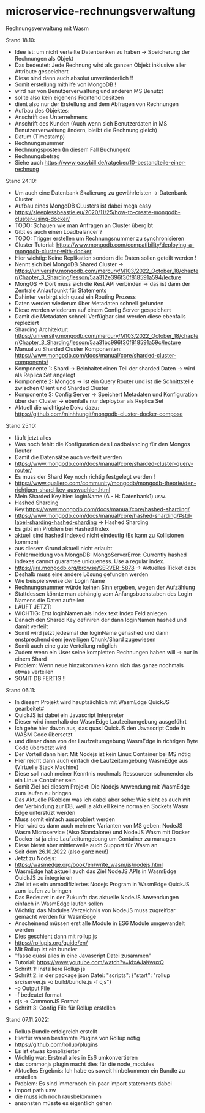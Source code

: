 # microservice-rechnungsverwaltung
Rechnungsverwaltung mit Wasm

Stand 18.10:
- Idee ist: um nicht verteilte Datenbanken zu haben -> Speicherung der Rechnungen als Objekt
- Das bedeutet: Jede Rechnung wird als ganzen Objekt inklusive aller Attribute gespeichert
- Diese sind dann auch absolut unveränderlich !!
- Somit erstellung mithilfe von MongoDB !
- wird nur von Benutzerverwaltung und anderen MS Benutzt
- sollte also kein eigenens Frontend besitzen
- dient also nur der Erstellung und dem Abfragen von Rechnungen
- Aufbau des Objektes:
- Anschrift des Unternehmens
- Anschrift des Kunden (Auch wenn sich Benutzerdaten in MS Benutzerverwaltung ändern, bleibt die Rechnung gleich)
- Datum (Timestamp)
- Rechnungsnummer
- Rechnungsposten (In diesem Fall Buchungen)
- Rechnungsbetrag
- Siehe auch https://www.easybill.de/ratgeber/10-bestandteile-einer-rechnung

Stand 24.10:
- Um auch eine Datenbank Skalierung zu gewährleisten -> Datenbank Cluster
- Aufbau eines MongoDB CLusters ist dabei mega easy
- https://sleeplessbeastie.eu/2020/11/25/how-to-create-mongodb-cluster-using-docker/
- TODO: Schauen wie man Anfragen an Cluster übergibt 
- Gibt es auch einen Loadbalancer ?
- TODO: Trigger erstellen um Rechnungsnummer zu synchronisieren
- Cluster Tutorial: https://www.mongodb.com/compatibility/deploying-a-mongodb-cluster-with-docker
- Hier wichtig: Keine Replikation sondern die Daten sollen geteilt werden !
- Nennt sich bei MongoDB Shared Cluster -> https://university.mongodb.com/mercury/M103/2022_October_18/chapter/Chapter_3_Sharding/lesson/5aa312e396f30f818591a594/lecture
- MongOS -> Dort muss sich die Rest API verbinden -> das ist dann der Zentrale Anlaufpunkt für Statements
- Dahinter verbirgt sich quasi ein Routing Prozess
- Daten werden wiederum über Metadaten schnell gefunden
- Diese werden wiederum auf einem Config Server gespeichert 
- Damit die Metadaten schnell Verfügbar sind werden diese ebenfalls repleziert
- Sharding Architektur: https://university.mongodb.com/mercury/M103/2022_October_18/chapter/Chapter_3_Sharding/lesson/5aa31bc996f30f818591a59c/lecture
- Manual zu Sharded Cluster Komponenten: https://www.mongodb.com/docs/manual/core/sharded-cluster-components/
- Komponente 1: Shard -> Beinhaltet einen Teil der sharded Daten -> wird als Replica Set angelegt
- Komponente 2: Mongos -> Ist ein Query Router und ist die Schnittstelle zwischen Client und Sharded Cluster
- Komponente 3: Config Server -> Speichert Metadaten und Konfiguration über den Cluster -> ebenfalls nur deploybar als Replica Set
- Aktuell die wichtigste Doku dazu: https://github.com/minhhungit/mongodb-cluster-docker-compose

Stand 25.10:
- läuft jetzt alles
- Was noch fehlt: die Konfiguration des Loadbalancing für den Mongos Router
- Damit die Datensätze auch verteilt werden
- https://www.mongodb.com/docs/manual/core/sharded-cluster-query-router/
- Es muss der Shard Key noch richtig festgelegt werden !
- https://www.qualiero.com/community/mongodb/mongodb-theorie/den-richtigen-shard-key-auswaehlen.html
- Mein Sharded Key hier: loginName (A - H: Datenbank1) usw.
- Hashed Sharding Key:https://www.mongodb.com/docs/manual/core/hashed-sharding/
- https://www.mongodb.com/docs/manual/core/hashed-sharding/#std-label-sharding-hashed-sharding -> Hashed Sharding
- Es gibt ein Problem bei Hashed Index
- aktuell sind hashed indexed nicht eindeutig (Es kann zu Kollisionen kommen)
- aus diesem Grund aktuell nicht erlaubt
- Fehlermeldung von MongoDB: MongoServerError: Currently hashed indexes cannot guarantee uniqueness. Use a regular index.
- https://jira.mongodb.org/browse/SERVER-5878 -> Aktuelles Ticket dazu
- Deshalb muss eine andere Lösung gefunden werden
- Wie beispielsweise der Login Name
- Rechnungsnummer würde keinen Sinn ergeben, wegen der Aufzählung
- Stattdessen könnte man abhängig vom Anfangsbuchstaben des Login Namens die Daten aufteilen
- LÄUFT JETZT:
- WICHTIG: Erst loginNamen als Index text Index Feld anlegen
- Danach den Shared Key definiren der dann loginNamen hashed und damit verteilt
- Somit wird jetzt jedesmal der loginName gehashed und dann enstprechend dem jeweiligen Chunk/Shard zugewiesen
- Somit auch eine gute Verteilung möglich
- Zudem wenn ein User seine kompletten Rechnungen haben will -> nur in einem Shard
- Problem: Wenn neue hinzukommen kann sich das ganze nochmals etwas verteilen
- SOMIT DB FERTIG !!

Stand 06.11:
- In diesem Projekt wird hauptsächlich mit WasmEdge QuickJS gearbeitet#
- QuickJS ist dabei ein Javascript Interpreter
- Dieser wird innerhalb der WasmEdge Laufzeitumgebung ausgeführt
- Ich gehe hier davon aus, das quasi QuickJS den Javascript Code in WASM Code übersetzt 
- und dieser dann von der Laufzeitumgebung WasmEdge in richtigen Byte Code übersetzt wird
- Der Vorteil dann hier: Mit Nodejs ist kein Linux Container bei MS nötig
- Hier reicht dann auch einfach die Laufzeitumgebung WasmEdge aus (Virtuelle Stack Machine)
- Diese soll nach meiner Kenntnis nochmals Ressourcen schonender als ein Linux Container sein
- Somit Ziel bei diesem Projekt: Die Nodejs Anwendung mit WasmEdge zum laufen zu bringen
- Das Aktuelle PRoblem was ich dabei aber sehe: Wie sieht es auch mit der Verbindung zur DB, weil ja aktuell keine normalen Sockets Wasm Edge unterstüzt werden
- Muss somit einfach ausprobiert werden
- Hier wird es dann auch mehrere Varianten von MS geben: NodeJS Wasm Microservice (Also Standalone) und NodeJS Wasm mit Docker 
- Docker ist ja eine Laufzeitumgebung um Container zu managen
- Diese bietet aber mittlerweile auch Support für Wasm an 
- Seit dem 26.10.2022 (also ganz neu!)
- Jetzt zu Nodejs:
- https://wasmedge.org/book/en/write_wasm/js/nodejs.html
- WasmEdge hat aktuell auch das Ziel NodeJS APIs in WasmEdge QuickJS zu integrieren
- Ziel ist es ein unmodifiziertes Nodejs Program in WasmEdge QuickJS zum laufen zu bringen
- Das Bedeutet in der Zukunft: das aktuelle NodeJS Anwendungen einfach in WasmEdge laufen sollen
- Wichtig: das Modules Verzeichnis von NodeJS muss zugreifbar gemacht werden für WasmEdge
- Anscheinend müssen erst alle Module in ES6 Module umgewandelt werden
- Dies geschieht dann mit rollup.js
- https://rollupjs.org/guide/en/
- Mit Rollup ist ein bundler
- "fasse quasi alles in eine Javascript Datei zusammen"
- Tutorial: https://www.youtube.com/watch?v=IdxAJaKwuxQ
- Schritt 1: Installiere Rollup js
- Schritt 2: in der package json Datei: "scripts": {"start": "rollup src/server.js -o build/bundle.js -f cjs"}
- -o Output File
- -f bedeutet format
- cjs -> CommonJS Format
- Schritt 3: Config File für Rollup erstellen

Stand 07.11.2022:
- Rollup Bundle erfolgreich erstellt
- Hierfür waren bestimmte Plugins von Rollup nötig 
- https://github.com/rollup/plugins
- Es ist etwas komplizierter
- Wichtig war: Erstmal alles in Es6 umkonvertieren
- das commonjs plugin macht dies für die node_modules
- Aktuelles Ergebnis: Ich habe es soweit hinbekommen ein Bundle zu erstellen
- Problem: Es sind immernoch ein paar import statements dabei
- import path usw
- die muss ich noch rausbekommen
- ansonsten müsste es eigentlich gehen